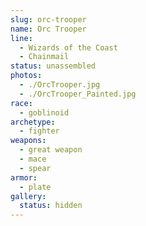```yaml
---
slug: orc-trooper
name: Orc Trooper
line:
  - Wizards of the Coast
  - Chainmail
status: unassembled
photos:
  - ./OrcTrooper.jpg
  - ./OrcTrooper_Painted.jpg
race:
  - goblinoid
archetype:
  - fighter
weapons:
  - great weapon
  - mace
  - spear
armor:
  - plate
gallery:
  status: hidden
---
```

